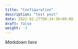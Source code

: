 ```yaml
---
title: "Configuration"
description: "test post"
date: 2022-02-27T00:34:56+09:00
draft: false
weight: -3
---
```


*Markdown here*

